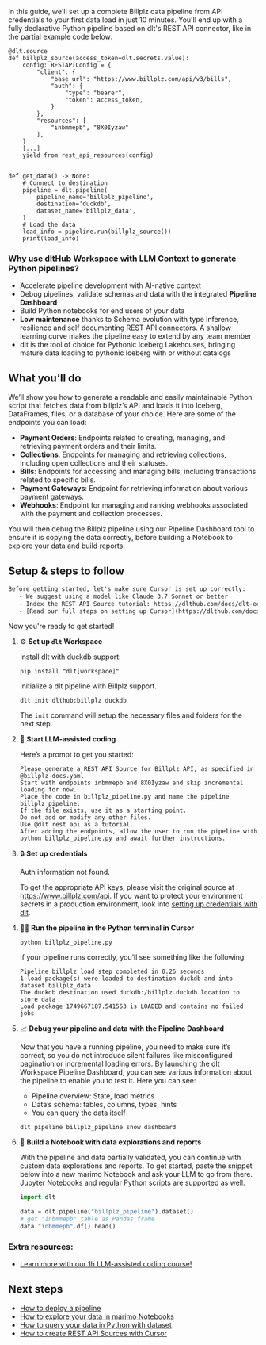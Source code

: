 In this guide, we'll set up a complete Billplz data pipeline from API credentials to your first data load in just 10 minutes. You'll end up with a fully declarative Python pipeline based on dlt's REST API connector, like in the partial example code below:

```python-outcome
@dlt.source
def billplz_source(access_token=dlt.secrets.value):
    config: RESTAPIConfig = {
        "client": {
            "base_url": "https://www.billplz.com/api/v3/bills",
            "auth": {
                "type": "bearer",
                "token": access_token,
            }
        },
        "resources": [
            "inbmmepb", "8X0Iyzaw"
        ],
    }
    [...]
    yield from rest_api_resources(config)


def get_data() -> None:
    # Connect to destination
    pipeline = dlt.pipeline(
        pipeline_name='billplz_pipeline',
        destination='duckdb',
        dataset_name='billplz_data', 
    )
    # Load the data
    load_info = pipeline.run(billplz_source())
    print(load_info) 
```

### Why use dltHub Workspace with LLM Context to generate Python pipelines?

- Accelerate pipeline development with AI-native context
- Debug pipelines, validate schemas and data with the integrated **Pipeline Dashboard**
- Build Python notebooks for end users of your data
- **Low maintenance** thanks to Schema evolution with type inference, resilience and self documenting REST API connectors. A shallow learning curve makes the pipeline easy to extend by any team member
- dlt is the tool of choice for Pythonic Iceberg Lakehouses, bringing mature data loading to pythonic Iceberg with or without catalogs

## What you’ll do

We’ll show you how to generate a readable and easily maintainable Python script that fetches data from billplz’s API and loads it into Iceberg, DataFrames, files, or a database of your choice. Here are some of the endpoints you can load:

- **Payment Orders**: Endpoints related to creating, managing, and retrieving payment orders and their limits.
- **Collections**: Endpoints for managing and retrieving collections, including open collections and their statuses.
- **Bills**: Endpoints for accessing and managing bills, including transactions related to specific bills.
- **Payment Gateways**: Endpoint for retrieving information about various payment gateways.
- **Webhooks**: Endpoint for managing and ranking webhooks associated with the payment and collection processes.

You will then debug the Billplz pipeline using our Pipeline Dashboard tool to ensure it is copying the data correctly, before building a Notebook to explore your data and build reports.

## Setup & steps to follow

```default
Before getting started, let's make sure Cursor is set up correctly:
   - We suggest using a model like Claude 3.7 Sonnet or better
   - Index the REST API Source tutorial: https://dlthub.com/docs/dlt-ecosystem/verified-sources/rest_api/ and add it to context as **@dlt rest api**
   - [Read our full steps on setting up Cursor](https://dlthub.com/docs/dlt-ecosystem/llm-tooling/cursor-restapi#23-configuring-cursor-with-documentation)
```

Now you're ready to get started!

1. ⚙️ **Set up `dlt` Workspace**
    
    Install dlt with duckdb support:
    ```shell
    pip install "dlt[workspace]"
    ```

    Initialize a dlt pipeline with Billplz support.
    ```shell
    dlt init dlthub:billplz duckdb
    ```

    The `init` command will setup the necessary files and folders for the next step.
    
2. 🤠 **Start LLM-assisted coding**
    
    Here’s a prompt to get you started:
    
    ```prompt
    Please generate a REST API Source for Billplz API, as specified in @billplz-docs.yaml 
    Start with endpoints inbmmepb and 8X0Iyzaw and skip incremental loading for now. 
    Place the code in billplz_pipeline.py and name the pipeline billplz_pipeline. 
    If the file exists, use it as a starting point. 
    Do not add or modify any other files. 
    Use @dlt rest api as a tutorial. 
    After adding the endpoints, allow the user to run the pipeline with python billplz_pipeline.py and await further instructions.
    ```

    
3. 🔒 **Set up credentials** 
    
    Auth information not found.
    
    To get the appropriate API keys, please visit the original source at https://www.billplz.com/api.
    If you want to protect your environment secrets in a production environment, look into [setting up credentials with dlt](https://dlthub.com/docs/walkthroughs/add_credentials).
    
4. 🏃‍♀️ **Run the pipeline in the Python terminal in Cursor**
    
    ```shell
    python billplz_pipeline.py
    ```
    
    If your pipeline runs correctly, you’ll see something like the following:
    
    ```shell
    Pipeline billplz load step completed in 0.26 seconds
    1 load package(s) were loaded to destination duckdb and into dataset billplz_data
    The duckdb destination used duckdb:/billplz.duckdb location to store data
    Load package 1749667187.541553 is LOADED and contains no failed jobs
    ```
    
5. 📈 **Debug your pipeline and data with the Pipeline Dashboard**

    Now that you have a running pipeline, you need to make sure it’s correct, so you do not introduce silent failures like misconfigured pagination or incremental loading errors. By launching the dlt Workspace Pipeline Dashboard, you can see various information about the pipeline to enable you to test it. Here you can see:
    - Pipeline overview: State, load metrics
    - Data’s schema: tables, columns, types, hints
    - You can query the data itself
    
    ```shell
    dlt pipeline billplz_pipeline show dashboard
    ```
    
6. 🐍 **Build a Notebook with data explorations and reports**

    With the pipeline and data partially validated, you can continue with custom data explorations and reports. To get started, paste the snippet below into a new marimo Notebook and ask your LLM to go from there. Jupyter Notebooks and regular Python scripts are supported as well.

    
    ```python
    import dlt

   data = dlt.pipeline("billplz_pipeline").dataset()
   # get "inbmmepb" table as Pandas frame
   data."inbmmepb".df().head()
    ```

### Extra resources:

- [Learn more with our 1h LLM-assisted coding course!](https://www.youtube.com/watch?v=GGid70rnJuM)

## Next steps

- [How to deploy a pipeline](https://dlthub.com/docs/walkthroughs/deploy-a-pipeline)
- [How to explore your data in marimo Notebooks](https://dlthub.com/docs/general-usage/dataset-access/marimo)
- [How to query your data in Python with dataset](https://dlthub.com/docs/general-usage/dataset-access/dataset)
- [How to create REST API Sources with Cursor](https://dlthub.com/docs/dlt-ecosystem/llm-tooling/cursor-restapi)
